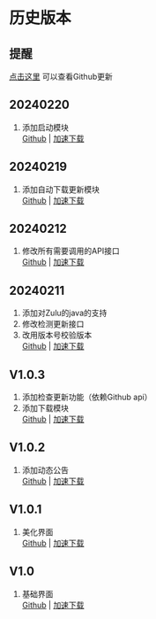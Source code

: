 # 历史版本

## 提醒
[点击这里](github-auto) 可以查看Github更新

## 20240220  
 1. 添加启动模块  
[Github](https://github.com/ymh0000123/XPMSL/releases/download/V1.1.2/XPMSL.exe) | 
[加速下载](https://slink.ltd/https://github.com/ymh0000123/XPMSL/releases/download/V1.1.2/XPMSL.exe)  

## 20240219  
 1. 添加自动下载更新模块  
[Github](https://github.com/ymh0000123/XPMSL/releases/download/V1.1.1/XPMSL.exe) | 
[加速下载](https://slink.ltd/https://github.com/ymh0000123/XPMSL/releases/download/V1.1.1/XPMSL.exe)  

## 20240212  
 1. 修改所有需要调用的API接口  
[Github](https://github.com/ymh0000123/XPMSL/releases/download/V1.1.0/XPMSL.exe) | 
[加速下载](https://slink.ltd/https://github.com/ymh0000123/XPMSL/releases/download/V1.1.0/XPMSL.exe)  

## 20240211  
 1. 添加对Zulu的java的支持  
 2. 修改检测更新接口  
 3. 改用版本号校验版本  
[Github](https://github.com/ymh0000123/XPMSL/releases/download/V1.0.5/XPMSL.exe) | 
[加速下载](https://slink.ltd/https://github.com/ymh0000123/XPMSL/releases/download/V1.0.5/XPMSL.exe)  

## V1.0.3  
 1. 添加检查更新功能（依赖Github api）  
 2. 添加下载模块  
[Github](https://github.com/ymh0000123/XPMSL/releases/download/V1.0.3/XPMSL.exe) |
[加速下载](https://slink.ltd/https://github.com/ymh0000123/XPMSL/releases/download/V1.0.3/XPMSL.exe)  

## V1.0.2
 1. 添加动态公告  
[Github](https://github.com/ymh0000123/XPMSL/releases/download/V1.0.2/XPMSL.exe) | 
[加速下载](https://slink.ltd/https://github.com/ymh0000123/XPMSL/releases/download/V1.0.2/XPMSL.exe)  

## V1.0.1
 1. 美化界面  
[Github](https://github.com/ymh0000123/XPMSL/releases/download/V1.0.1/XPMSL.exe) | 
[加速下载](https://slink.ltd/https://github.com/ymh0000123/XPMSL/releases/download/V1.0.1/XPMSL.exe)  

## V1.0
 1. 基础界面  
[Github](https://github.com/ymh0000123/XPMSL/releases/download/V1.0/XPMSL.exe) | 
[加速下载](https://slink.ltd/https://github.com/ymh0000123/XPMSL/releases/download/V1.0/XPMSL.exe)  